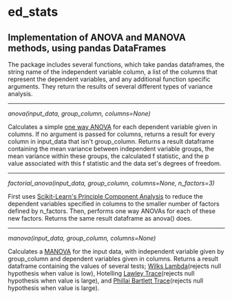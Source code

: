 # ed_stats
## Implementation of ANOVA and MANOVA methods, using pandas DataFrames

The package includes several functions, which take pandas dataframes, the string name of the independent variable column, a list of the columns that represent the dependent variables, and any additional function specific arguments. They return the results of several different types of variance analysis.

---


_anova(input\_data, group\_column, columns=None)_

Calculates a simple [one way ANOVA](https://en.wikipedia.org/wiki/One-way_analysis_of_variance) for each dependent variable given in columns. If no argument is passed for columns, returns a result for every column in input\_data that isn't group\_column. Returns a result dataframe containing the mean variance between independent variable groups, the mean variance within these groups, the calculated f statistic, and the p value associated with this f statistic and the data set's degrees of freedom.


---

_factorial\_anova(input\_data, group\_column, columns=None, n\_factors=3)_

First uses [Scikit-Learn's Principle Component Analysis](http://scikit-learn.org/stable/modules/generated/sklearn.decomposition.PCA.html#sklearn.decomposition.PCA) to reduce the dependent variables specified in columns to the smaller number of factors defined by n\_factors. Then, performs one way ANOVAs for each of these new factors. Returns the same result dataframe as anova() does.


---

_manova(input\_data, group\_column, columns=None)_

Calculates a [MANOVA](https://en.wikipedia.org/wiki/Multivariate_analysis_of_variance) for the input data, with independent variable given by group\_column and dependent variables given in columns.  Returns a result dataframe containing the values of several tests; [Wilks Lambda](http://www.statisticshowto.com/wilks-lambda/)(rejects null hypothesis when value is low), Hotelling [Lawley Trace](http://www.real-statistics.com/multivariate-statistics/multivariate-analysis-of-variance-manova/manova-basic-concepts/)(rejects null hypothesis when value is large), and [Phillai Bartlett Trace](http://www.real-statistics.com/multivariate-statistics/multivariate-analysis-of-variance-manova/manova-basic-concepts/)(rejects null hypothesis when value is large).
